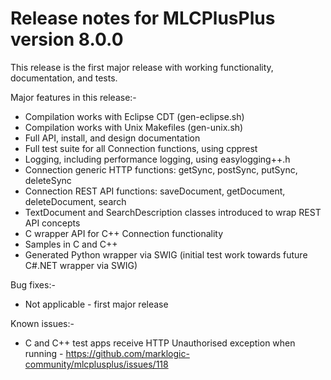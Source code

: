 # Release notes for MLCPlusPlus version 8.0.0

This release is the first major release with working functionality, documentation, and tests.

Major features in this release:-
 - Compilation works with Eclipse CDT (gen-eclipse.sh)
 - Compilation works with Unix Makefiles (gen-unix.sh)
 - Full API, install, and design documentation
 - Full test suite for all Connection functions, using cpprest
 - Logging, including performance logging, using easylogging++.h
 - Connection generic HTTP functions: getSync, postSync, putSync, deleteSync
 - Connection REST API functions: saveDocument, getDocument, deleteDocument, search
 - TextDocument and SearchDescription classes introduced to wrap REST API concepts
 - C wrapper API for C++ Connection functionality
 - Samples in C and C++
 - Generated Python wrapper via SWIG (initial test work towards future C#.NET wrapper via SWIG)

Bug fixes:-
 - Not applicable - first major release

Known issues:-
 - C and C++ test apps receive HTTP Unauthorised exception when running - https://github.com/marklogic-community/mlcplusplus/issues/118
